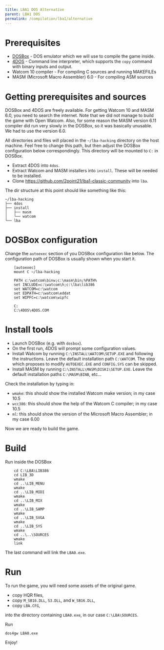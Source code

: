 ```yaml
---
title: LBA1 DOS Alternative
parent: LBA1 DOS
permalink: /compilation/lba1/alternative
---
```


# Prerequisites

-   [DOSBox](https://www.dosbox.com/) - DOS emulator which we will use
    to compile the game inside.
-   [4DOS](https://www.4dos.info/v4dos.htm#751) - Command line
    interpreter, which supports the `copy` command with binary inputs
    and output.
-   Watcom 10 compiler - For compiling C sources and running MAKEFILEs
-   MASM (Microsoft Macro Assembler) 6.0 - For compiling ASM sources

# Getting prerequisites and sources

DOSBox and 4DOS are freely available. For getting Watcom 10 and MASM
6.0, you need to search the internet. Note that we did not manage to
build the game with Open Watcom. Also, for some reason the MASM version
6.11 compiler did run very slowly in the DOSBox, so it was basically
unusable. We had to use the version 6.0.

All directories and files will placed in the `~/lba-hacking` directory
on the host machine. Feel free to change this path, but then adjust the
DOSBox configuration below correspondingly. This directory will be
mounted to `C:` in DOSBox.

-   Extract 4DOS into `4dos`.
-   Extract Watcom and MASM installers into `install`. These will be
    needed to be installed.
-   Clone <https://github.com/2point21/lba1-classic-community> into
    `lba`.

The dir structure at this point should like something like this:

    ~/lba-hacking
    ├── 4dos
    ├── install
    │   ├── masm
    │   └── watcom
    └── lba

# DOSBox configuration

Change the `autoexec` section of you DOSBox configuration like below.
The configuration path of DOSBox is usually shown when you start it.
```
    [autoexec]
    mount C ~/lba-hacking

    PATH c:\watcom\binw;c:\masm\bin;%PATH%
    set INCLUDE=c:\watcom\h;c:\lba\lib386
    set WATCOM=c:\watcom
    set EDPATH=c:\watcom\eddat
    set WIPFC=c:\watcom\wipfc

    C:
    C:\4DOS\4DOS.COM
```

# Install tools

-   Launch DOSBox (e.g. with `dosbox`).
-   On the first run, 4DOS will prompt some configuration values.
-   Install Watcom by running `C:\INSTALL\WATCOM\SETUP.EXE` and
    following the instructions. Leave the default installation path
    `C:\WATCOM`. The step which proposes to modify `AUTOEXEC.EXE` and
    `CONFIG.SYS` can be skipped.
-   Install MASM by running `C:\INSTALL\MASM\DISK1\SETUP.EXE`. Leave the
    default installation paths `C:\MASM\BINB`, etc\...

Check the installation by typing in:

-   `wmake`: this should show the installed Watcom make version; in my
    case 10.5
-   `wcc386`: this should show the help of the Watcom C compiler; in my
    case 10.5
-   `ml`: this should show the version of the Microsoft Macro Assembler;
    in my case 6.00

Now we are ready to build the game.

# Build

Run inside the DOSBox
```
    cd C:\LBA\LIB386
    cd LIB_3D
    wmake
    cd ..\LIB_MENU
    wmake
    cd ..\LIB_MIDI
    wmake
    cd ..\LIB_MIX
    wmake
    cd ..\LIB_SAMP
    wmake
    cd ..\LIB_SVGA
    wmake
    cd ..\LIB_SYS
    wmake
    cd ..\..\SOURCES
    wmake
    link
```

The last command will link the `LBA0.exe`.

# Run

To run the game, you will need some assets of the original game.

-   copy HQR files,
-   copy `M_SB16.DLL`, `S3.DLL`, and `W_SB16.DLL`,
-   copy `LBA.CFG`,

into the directory containing `LBA0.exe`, in our case `C:\LBA\SOURCES`.

Run

    dos4gw LBA0.exe

Enjoy!

